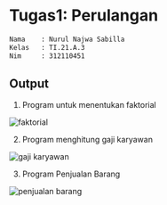 # Tugas1: Perulangan

```bash
Nama    : Nurul Najwa Sabilla
Kelas   : TI.21.A.3
Nim     : 312110451
```

## Output

1. Program untuk menentukan faktorial

![faktorial](<img width="323" alt="faktorial_nurul_najwa" src="https://github.com/nsabilla/PemrogramanVisual-Tugas1/assets/118416658/91068c09-53d5-416c-9c52-f839c070d826">)

2. Program menghitung gaji karyawan

![gaji karyawan](<img width="266" alt="perhitungan_gaji_nurul_najwa" src="https://github.com/nsabilla/PemrogramanVisual-Tugas1/assets/118416658/84638380-e4ef-441d-953c-8032668a4e11">)

3. Program Penjualan Barang

![penjualan barang](<img width="295" alt="perhitungan_penjualan_nurul_najwa" src="https://github.com/nsabilla/PemrogramanVisual-Tugas1/assets/118416658/d440c770-d012-47e2-b5dd-d0a8ade2a66b">)